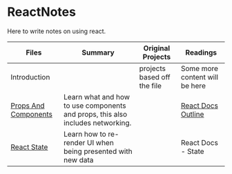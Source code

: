 # ReactNotes

Here to write notes on using react. <b>

| Files | Summary | Original Projects | Readings |
| ---------------- | ------------------------------------------- | -------------- | --------------------------- |
| <a>Introduction</a> | | projects based off the file | Some more content will be here |
| <a href="https://github.com/chakane3/ReactNotes/tree/main/Components%2BProps">Props And Components</a> | Learn what and how to use components and props, this also includes networking. |  | <a href="https://github.com/chakane3/ReactNotes/tree/main/React_Doc_Notes/Main_Concepts">React Docs Outline</a> |
|<a href="https://github.com/chakane3/ReactNotes/tree/main/React-State">React State</a>|Learn how to re-render UI when being presented with new data||React Docs - State|


